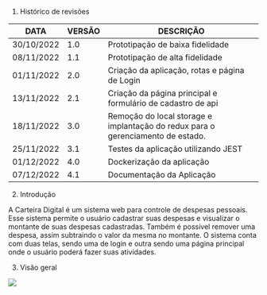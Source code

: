 1. Histórico de revisões

|     DATA      |    VERSÃO     |     DESCRIÇÃO    |
| ------------- | ------------- | -----------------|
|   30/10/2022  |     1.0       |Prototipação de baixa fidelidade|
|   08/11/2022  |     1.1       |Prototipação de alta fidelidade|
|   01/11/2022  |     2.0       |Criação da aplicação, rotas e página de Login|
|   13/11/2022  |     2.1       |Criação da página principal e formulário de cadastro de api|
|   18/11/2022  |     3.0       |Remoção do local storage e implantação do redux para o gerenciamento de estado.|
|   25/11/2022  |     3.1       |Testes da aplicação utilizando JEST|
|   01/12/2022  |     4.0       |Dockerização da aplicação|
|   07/12/2022  |     4.1       |Documentação da Aplicação|


2. Introdução

A Carteira Digital é um sistema web para controle de despesas pessoais. Esse sistema permite o usuário cadastrar suas despesas e visualizar o montante de suas despesas cadastradas. Também é possível remover uma despesa, assim subtraindo o valor da mesma no montante. O sistema conta com duas telas, sendo uma de login e outra sendo uma página principal onde o usuário poderá fazer suas atividades.

3. Visão geral

<img src="https://user-images.githubusercontent.com/84480565/206231038-0e47c713-63fc-4e3c-b41c-872db9f6014a.jpg">
